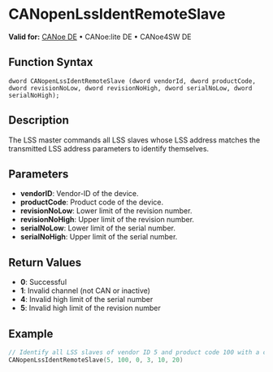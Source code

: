 # CANopenLssIdentRemoteSlave

**Valid for:** [CANoe DE](../../../../Shared/FeatureAvailability.md) • CANoe:lite DE • CANoe4SW DE

## Function Syntax

```
dword CANopenLssIdentRemoteSlave (dword vendorId, dword productCode, dword revisionNoLow, dword revisionNoHigh, dword serialNoLow, dword serialNoHigh);
```

## Description

The LSS master commands all LSS slaves whose LSS address matches the transmitted LSS address parameters to identify themselves.

## Parameters

- **vendorID**: Vendor-ID of the device.
- **productCode**: Product code of the device.
- **revisionNoLow**: Lower limit of the revision number.
- **revisionNoHigh**: Upper limit of the revision number.
- **serialNoLow**: Lower limit of the serial number.
- **serialNoHigh**: Upper limit of the serial number.

## Return Values

- **0**: Successful
- **1**: Invalid channel (not CAN or inactive)
- **4**: Invalid high limit of the serial number
- **5**: Invalid high limit of the revision number

## Example

```c
// Identify all LSS slaves of vendor ID 5 and product code 100 with a certain range of revision [0..3] and serial number [10...20]
CANopenLssIdentRemoteSlave(5, 100, 0, 3, 10, 20)
```
